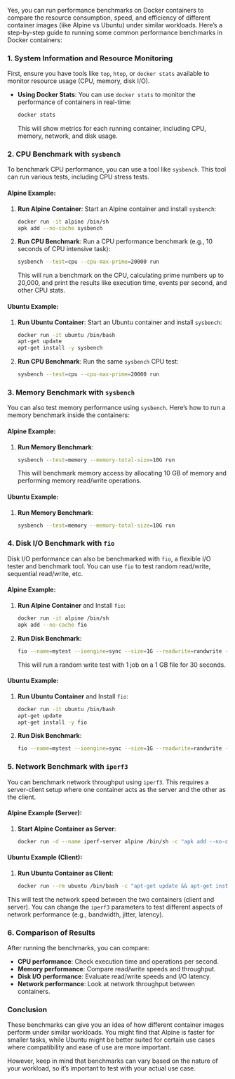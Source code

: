 Yes, you can run performance benchmarks on Docker containers to compare the resource consumption, speed, and efficiency of different container images (like Alpine vs Ubuntu) under similar workloads. Here’s a step-by-step guide to running some common performance benchmarks in Docker containers:

### 1. **System Information and Resource Monitoring**

First, ensure you have tools like `top`, `htop`, or `docker stats` available to monitor resource usage (CPU, memory, disk I/O).

- **Using Docker Stats**:
  You can use `docker stats` to monitor the performance of containers in real-time:

  ```bash
  docker stats
  ```

  This will show metrics for each running container, including CPU, memory, network, and disk usage.

### 2. **CPU Benchmark with `sysbench`**

To benchmark CPU performance, you can use a tool like `sysbench`. This tool can run various tests, including CPU stress tests.

#### Alpine Example:

1. **Run Alpine Container**:
   Start an Alpine container and install `sysbench`:

   ```bash
   docker run -it alpine /bin/sh
   apk add --no-cache sysbench
   ```

2. **Run CPU Benchmark**:
   Run a CPU performance benchmark (e.g., 10 seconds of CPU intensive task):

   ```bash
   sysbench --test=cpu --cpu-max-prime=20000 run
   ```

   This will run a benchmark on the CPU, calculating prime numbers up to 20,000, and print the results like execution time, events per second, and other CPU stats.

#### Ubuntu Example:

1. **Run Ubuntu Container**:
   Start an Ubuntu container and install `sysbench`:

   ```bash
   docker run -it ubuntu /bin/bash
   apt-get update
   apt-get install -y sysbench
   ```

2. **Run CPU Benchmark**:
   Run the same `sysbench` CPU test:

   ```bash
   sysbench --test=cpu --cpu-max-prime=20000 run
   ```

### 3. **Memory Benchmark with `sysbench`**

You can also test memory performance using `sysbench`. Here’s how to run a memory benchmark inside the containers:

#### Alpine Example:

1. **Run Memory Benchmark**:

   ```bash
   sysbench --test=memory --memory-total-size=10G run
   ```

   This will benchmark memory access by allocating 10 GB of memory and performing memory read/write operations.

#### Ubuntu Example:

1. **Run Memory Benchmark**:

   ```bash
   sysbench --test=memory --memory-total-size=10G run
   ```

### 4. **Disk I/O Benchmark with `fio`**

Disk I/O performance can also be benchmarked with `fio`, a flexible I/O tester and benchmark tool. You can use `fio` to test random read/write, sequential read/write, etc.

#### Alpine Example:

1. **Run Alpine Container** and Install `fio`:

   ```bash
   docker run -it alpine /bin/sh
   apk add --no-cache fio
   ```

2. **Run Disk Benchmark**:

   ```bash
   fio --name=mytest --ioengine=sync --size=1G --readwrite=randwrite --numjobs=1 --time_based --runtime=30s
   ```

   This will run a random write test with 1 job on a 1 GB file for 30 seconds.

#### Ubuntu Example:

1. **Run Ubuntu Container** and Install `fio`:

   ```bash
   docker run -it ubuntu /bin/bash
   apt-get update
   apt-get install -y fio
   ```

2. **Run Disk Benchmark**:

   ```bash
   fio --name=mytest --ioengine=sync --size=1G --readwrite=randwrite --numjobs=1 --time_based --runtime=30s
   ```

### 5. **Network Benchmark with `iperf3`**

You can benchmark network throughput using `iperf3`. This requires a server-client setup where one container acts as the server and the other as the client.

#### Alpine Example (Server):

1. **Start Alpine Container as Server**:

   ```bash
   docker run -d --name iperf-server alpine /bin/sh -c "apk add --no-cache iperf3 && iperf3 -s"
   ```

#### Ubuntu Example (Client):

1. **Run Ubuntu Container as Client**:

   ```bash
   docker run --rm ubuntu /bin/bash -c "apt-get update && apt-get install -y iperf3 && iperf3 -c iperf-server"
   ```

This will test the network speed between the two containers (client and server). You can change the `iperf3` parameters to test different aspects of network performance (e.g., bandwidth, jitter, latency).

### 6. **Comparison of Results**

After running the benchmarks, you can compare:

- **CPU performance**: Check execution time and operations per second.
- **Memory performance**: Compare read/write speeds and throughput.
- **Disk I/O performance**: Evaluate read/write speeds and I/O latency.
- **Network performance**: Look at network throughput between containers.

### Conclusion

These benchmarks can give you an idea of how different container images perform under similar workloads. You might find that Alpine is faster for smaller tasks, while Ubuntu might be better suited for certain use cases where compatibility and ease of use are more important.

However, keep in mind that benchmarks can vary based on the nature of your workload, so it’s important to test with your actual use case.
